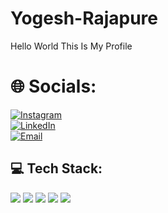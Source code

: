 # Yogesh-Rajapure
Hello World This Is My Profile

# 🌐 Socials:
[![Instagram](https://img.shields.io/badge/Instagram-%23E4405F.svg?&style=for-the-badge&logo=Instagram&logoColor=white)](https://www.instagram.com/https://www.instagram.com/banty_1613?igsh=MXZtNzB2MTY1ZHQ0dQ==&utm_source=ig_contact_invite)  
[![LinkedIn](https://img.shields.io/badge/LinkedIn-%230077B5.svg?&style=for-the-badge&logo=linkedin&logoColor=white)](https://www.linkedin.com/in/https://www.linkedin.com/in/yogesh-rajapure-976220259)  
[![Email](https://img.shields.io/badge/Gmail-%23D14836.svg?&style=for-the-badge&logo=Gmail&logoColor=white)](mailto:bantirajapure2005@gmail.com)


## 💻 Tech Stack:

<p>
  <img src="https://img.shields.io/badge/POWER%20BI-F2C811?style=for-the-badge&logo=powerbi&logoColor=black" />
  <img src="https://img.shields.io/badge/TABLEAU-E97627?style=for-the-badge&logo=tableau&logoColor=white" />
  <img src="https://img.shields.io/badge/EXCEL-217346?style=for-the-badge&logo=microsoft-excel&logoColor=white" />
  <img src="https://img.shields.io/badge/PYTHON-3776AB?style=for-the-badge&logo=python&logoColor=white" />
  <img src="https://img.shields.io/badge/MySQL-4479A1?style=for-the-badge&logo=mysql&logoColor=white" />
</p>

